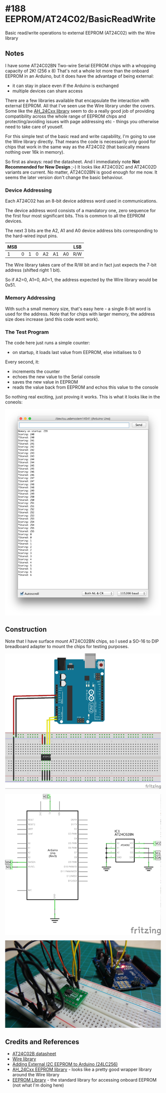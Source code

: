 # #188 EEPROM/AT24C02/BasicReadWrite

Basic read/write operations to external EEPROM (AT24C02) with the Wire library

## Notes

I have some AT24C02BN Two-wire Serial EEPROM chips with a whopping capacity of 2K! (256 x 8)
That's not a whole lot more than the onboard EEPROM in an Arduino, but it does have the advantage of being external:
* it can stay in place even if the Arduino is exchanged
* multiple devices can share access

There are a few libraries available that encapsulate the interaction with external EEPROM.
All that I've seen use the Wire library under the covers.
Some like the [AH_24Cxx library](http://arduino.alhin.de/index.php?n=61) seem to do a really good job
of providing compatibility across the whole range of EEPROM chips and protecting/avoiding
issues with page addressing etc - things you otherwise need to take care of youself.

For this simple test of the basic read and write capability, I'm going to use the Wire library directly.
That means the code is necessarily only good for chips that work in the same way as the AT24C02
(that basically means nothing over 16k in memory).

So first as always: read the datasheet. And I immediately note **Not Recommended for New Design** ;-)
It looks like AT24C02C and AT24C02D variants are current. No matter, AT24C02BN is good enough for me now.
It seems the later version don't change the basic behaviour.

### Device Addressing

Each AT24C02 has an 8-bit device address word used in communications.

The device address word consists of a mandatory one, zero sequence for the first four most significant bits.
This is common to all the EEPROM devices.

The next 3 bits are the A2, A1 and A0 device address bits corresponding to the hard-wired input pins.

|MSB|   |   |   |    |    |    | LSB |
|---|---|---|---|----|----|----|-----|
| 1 | 0 | 1 | 0 | A2 | A1 | A0 | R/W |

The Wire library takes care of the R/W bit and in fact just expects the 7-bit address (shifted right 1 bit).

So if A2=0, A1=0, A0=1, the address expected by the Wire library would be 0x51.

### Memory Addressing

With such a small memory size, that's easy here - a single 8-bit word is used for the address.
Note that for chips with larger memory, the address size does increase (and this code wont work).

### The Test Program

The code here just runs a simple counter:
* on startup, it loads last value from EEPROM, else initialises to 0

Every second, it:
* increments the counter
* echoes the new value to the Serial console
* saves the new value in EEPROM
* reads the value back from EEPROM and echos this value to the console

So nothing real exciting, just proving it works. This is what it looks like in the coneols:

![Console](./assets/BasicReadWrite_console.png?raw=true)

## Construction

Note that I have surface mount AT24C02BN chips, so I used a SO-16 to DIP breadboard adapter to mount the chips for testing purposes.

![Breadboard](./assets/BasicReadWrite_bb.jpg?raw=true)

![The Schematic](./assets/BasicReadWrite_schematic.jpg?raw=true)

![The Build](./assets/BasicReadWrite_build.jpg?raw=true)

## Credits and References
* [AT24C02B datasheet](http://www.atmel.com/Images/doc5126.pdf)
* [Wire library](https://www.arduino.cc/en/Reference/Wire)
* [Adding External I2C EEPROM to Arduino (24LC256)](http://www.hobbytronics.co.uk/arduino-external-eeprom)
* [AH_24Cxx EEPROM library](http://arduino.alhin.de/index.php?n=61) - looks like a pretty good wrapper library around the Wire library
* [EEPROM Library](https://www.arduino.cc/en/Reference/EEPROM) - the standard library for accessing onboard EEPROM (not what I'm doing here)

